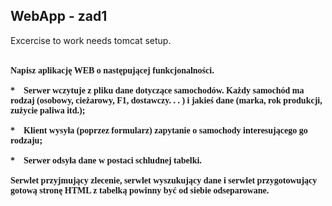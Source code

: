 <h2>WebApp - zad1</h2>
Excercise to work needs tomcat setup.
<br>
<span style="font-weight: bold;"><span style="text-decoration: underline;"><span style="text-decoration: underline;"></span></span></span><b><span style="font-family: &#39;&#39;;"><br><br>Napisz aplikację WEB o następującej funkcjonalności.<br><br>*&nbsp;&nbsp;&nbsp;
Serwer wczytuje z pliku dane dotyczące samochodów. Każdy samochód ma
rodzaj (osobowy, cieżarowy, F1, dostawczy. . . ) i jakieś dane (marka,
rok produkcji, zużycie paliwa itd.);<br><br>*&nbsp;&nbsp;&nbsp; Klient wysyła (poprzez formularz) zapytanie o samochody interesującego go rodzaju;<br><br>*&nbsp;&nbsp;&nbsp; Serwer odsyła dane w postaci schludnej tabelki.<br><br>Serwlet
przyjmujący zlecenie, serwlet wyszukujący dane i serwlet przygotowujący
gotową stronę HTML z tabelką powinny być od siebie odseparowane.</span>